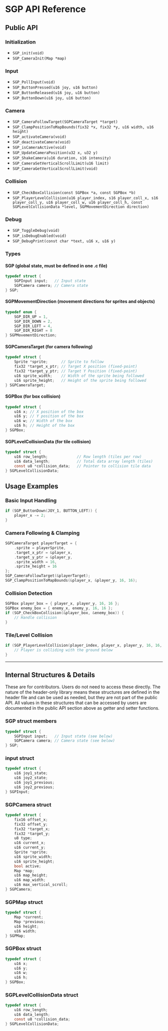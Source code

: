 
# SGP API Reference

## Public API

### Initialization

- `SGP_init(void)`
- `SGP_CameraInit(Map *map)`

### Input

- `SGP_PollInput(void)`
- `SGP_ButtonPressed(u16 joy, u16 button)`
- `SGP_ButtonReleased(u16 joy, u16 button)`
- `SGP_ButtonDown(u16 joy, u16 button)`

### Camera

- `SGP_CameraFollowTarget(SGPCameraTarget *target)`
- `SGP_ClampPositionToMapBounds(fix32 *x, fix32 *y, u16 width, u16 height)`
- `SGP_activateCamera(void)`
- `SGP_deactivateCamera(void)`
- `SGP_isCameraActive(void)`
- `SGP_UpdateCameraPosition(u32 x, u32 y)`
- `SGP_ShakeCamera(u16 duration, s16 intensity)`
- `SGP_CameraSetVerticalScrollLimit(u16 limit)`
- `SGP_CameraGetVerticalScrollLimit(void)`

### Collision

- `SGP_CheckBoxCollision(const SGPBox *a, const SGPBox *b)`
- `SGP_PlayerLevelCollision(u16 player_index, s16 player_coll_x, s16 player_coll_y, u16 player_coll_w, u16 player_coll_h, const SGPLevelCollisionData *level, SGPMovementDirection direction)`

### Debug

- `SGP_ToggleDebug(void)`
- `SGP_isDebugEnabled(void)`
- `SGP_DebugPrint(const char *text, u16 x, u16 y)`



### Types

#### SGP (global state, must be defined in one .c file)
```c
typedef struct {
    SGPInput input;   // Input state
    SGPCamera camera; // Camera state
} SGP;
```

#### SGPMovementDirection (movement directions for sprites and objects)
```c
typedef enum {
    SGP_DIR_UP = 1,
    SGP_DIR_DOWN = 2,
    SGP_DIR_LEFT = 4,
    SGP_DIR_RIGHT = 8
} SGPMovementDirection;
```

#### SGPCameraTarget (for camera following)
```c
typedef struct {
    Sprite *sprite;      // Sprite to follow
    fix32 *target_x_ptr; // Target X position (fixed-point)
    fix32 *target_y_ptr; // Target Y Position (fixed-point)
    u16 sprite_width;    // Width of the sprite being followed
    u16 sprite_height;   // Height of the sprite being followed
} SGPCameraTarget;
```

#### SGPBox (for box collision)
```c
typedef struct {
    u16 x; // X position of the box
    u16 y; // Y position of the box
    u16 w; // Width of the box
    u16 h; // Height of the box
} SGPBox;
```

#### SGPLevelCollisionData (for tile collision)
```c
typedef struct {
    u16 row_length;             // Row length (tiles per row)
    u16 data_length;            // Total data array length (tiles)
    const u8 *collision_data;   // Pointer to collision tile data
} SGPLevelCollisionData;
```


## Usage Examples

### Basic Input Handling
```c
if (SGP_ButtonDown(JOY_1, BUTTON_LEFT)) {
    player_x -= 2;
}
```

### Camera Following & Clamping
```c
SGPCameraTarget playerTarget = {
    .sprite = playerSprite,
    .target_x_ptr = &player_x,
    .target_y_ptr = &player_y,
    .sprite_width = 16,
    .sprite_height = 16
};
SGP_CameraFollowTarget(&playerTarget);
SGP_ClampPositionToMapBounds(&player_x, &player_y, 16, 16);
```

### Collision Detection
```c
SGPBox player_box = { player_x, player_y, 16, 16 };
SGPBox enemy_box = { enemy_x, enemy_y, 16, 16 };
if (SGP_CheckBoxCollision(&player_box, &enemy_box)) {
    // Handle collision
}
```

### Tile/Level Collision
```c
if (SGP_PlayerLevelCollision(player_index, player_x, player_y, 16, 16, &level_data, SGP_DIR_DOWN)) {
    // Player is colliding with the ground below
}
```
---

## Internal Structures & Details

These are for contributors. Users do not need to access these directly. The nature of the header-only library means these structures are defined in the header file and can be used as needed, but they are not part of the public API. All values in these structures that can be accessed by users are documented in the public API section above as getter and setter functions.

### SGP struct members
```c
typedef struct {
    SGPInput input;   // Input state (see below)
    SGPCamera camera; // Camera state (see below)
} SGP;
```

### input struct
```c
typedef struct {
    u16 joy1_state;
    u16 joy2_state;
    u16 joy1_previous;
    u16 joy2_previous;
} SGPInput;
```

### SGPCamera struct
```c
typedef struct {
    fix16 offset_x;
    fix32 offset_y;
    fix32 *target_x;
    fix32 *target_y;
    u8 type;
    u16 current_x;
    u16 current_y;
    Sprite *sprite;
    u16 sprite_width;
    u16 sprite_height;
    bool active;
    Map *map;
    u16 map_height;
    u16 map_width;
    u16 max_vertical_scroll;
} SGPCamera;
```

### SGPMap struct
```c
typedef struct {
    Map *current;
    Map *previous;
    u16 height;
    u16 width;
} SGPMap;
```

### SGPBox struct
```c
typedef struct {
    u16 x;
    u16 y;
    u16 w;
    u16 h;
} SGPBox;
```

### SGPLevelCollisionData struct
```c
typedef struct {
    u16 row_length;
    u16 data_length;
    const u8 *collision_data;
} SGPLevelCollisionData;
```
